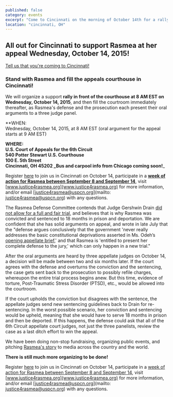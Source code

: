 ```yaml
---
published: false
category: events
excerpt: "Come to Cincinnati on the morning of October 14th for a rally in front of the courthouse and filling the courthouse afterwards as Rasmea's defense and the prosecution each present their oral arguments to a three judge panel."
location: "cincinnati, OH"
---
```


## All out for Cincinnati to support Rasmea at her appeal Wednesday, October 14, 2015!

[Tell us that you're coming to Cincinnati!](https://docs.google.com/forms/d/1608nKSQe46T7-vK9w6ui_aAGhiH7mFxHCPLUQgqCxDQ/viewform?c=0&w=1)

### Stand with Rasmea and fill the appeals courthouse in Cincinnati!

We will organize a support **rally in front of the courthouse at 8 AM EST on Wednesday, October 14, 2015**, and then fill the courtroom immediately thereafter, as Rasmea's defense and the prosecution each present their oral arguments to a three judge panel.

**WHEN:
<br>Wednesday, October 14, 2015, at 8 AM EST (oral argument for the appeal starts at 9 AM EST)

**WHERE:
<br>U.S. Court of Appeals for the 6th Circuit
<br>540 Potter Stewart U.S. Courthouse
<br>100 E. 5th Street
<br>Cincinnati, OH 45202
_Bus and carpool info from Chicago coming soon!**_

Register [here](https://docs.google.com/forms/d/1608nKSQe46T7-vK9w6ui_aAGhiH7mFxHCPLUQgqCxDQ/viewform?c=0&w=1) to join us in Cincinnati on October 14, participate in a **[week of action for Rasmea between September 8 and September 14](http://www.stopfbi.net/take-action/2015/8/19/week-justice-rasmea-september-8-14)**, visit [www.justice4rasmea.org](www.justice4rasmea.org) for more information, and/or email [justice4rasmea@uspcn.org](mailto: justice4rasmea@uspcn.org) with any questions.

The Rasmea Defense Committee contends that Judge Gershwin Drain [did not allow for a full and fair trial](http://justice4rasmea.org/news/2014/11/10/rasmea-found-guilty/), and believes that is why Rasmea was convicted and sentenced to 18 months in prison and deportation. We are confident that she has solid arguments on appeal, and wrote in late July that the "defense argues conclusively that the government 'never really addresses the basic constitutional deprivations asserted in Ms. Odeh’s [opening appellate brief](http://www.stopfbi.net/sites/default/files/appellantbrief.pdf),' and that Rasmea is 'entitled to present her complete defense to the jury,' which can only happen in a new trial."

After the oral arguments are heard by three appellate judges on October 14, a decision will be made between two and six months later.  If the court agrees with the defense and overturns the conviction and the sentencing, the case gets sent back to the prosecution to possibly refile charges, whereupon the entire trial process begins anew.  But this time, evidence of torture, Post-Traumatic Stress Disorder (PTSD), etc., would be allowed into the courtroom.

If the court upholds the conviction but disagrees with the sentence, the appellate judges send new sentencing guidelines back to Drain for re-sentencing.  In the worst possible scenario, her conviction and sentencing would be upheld, meaning that she would have to serve 18 months in prison and then be deported.  If this happens, the defense could ask that all of the 6th Circuit appellate court judges, not just the three panelists, review the case as a last ditch effort to win the appeal.

We have been doing non-stop fundraising, organizing public events, and pitching [Rasmea's story](http://justice4rasmea.org/about/) to media across the country and the world.

**There is still much more organizing to be done!**

Register [here](https://docs.google.com/forms/d/1608nKSQe46T7-vK9w6ui_aAGhiH7mFxHCPLUQgqCxDQ/viewform?c=0&w=1) to join us in Cincinnati on October 14, participate in a [week of action for Rasmea between September 8 and September 14](http://www.stopfbi.net/take-action/2015/8/19/week-justice-rasmea-september-8-14), visit [www.justice4rasmea.org](www.justice4rasmea.org) for more information, and/or email [justice4rasmea@uspcn.org](mailto: justice4rasmea@uspcn.org) with any questions.